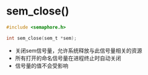 # sem_close()

```c
#include <semaphore.h>

int sem_close(sem_t *sem);
```

- 关闭sem信号量，允许系统释放与此信号量相关的资源
- 所有打开的命名信号量在进程终止时自动关闭
- 信号量的值不会受影响